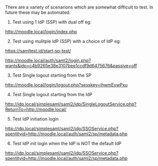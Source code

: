 There are a variety of scenarions which are somewhat difficult to
test. In future these may be automated:

1) Test using 1 IdP (SSP) with dual off eg:

http://moodle.local/login/index.php


2) Test using mulitple IdP (SSP) with a choice of IdP eg:

https://samltest.id/start-sp-test/

http://moodle.local/auth/saml2/login.php?wants&idp=c4b9265e38e3107bee1ccdf9d6475676&passive=off


3) Test Single logout starting from the SP

http://moodle.local/login/logout.php?sesskey=ihwmEywPxu


4) Test Single logout starting from the IdP

http://idp.local/simplesaml/saml2/idp/SingleLogoutService.php?ReturnTo=http://moodle.local/

5) Test IdP initiation login

http://idp.local/simplesaml/saml2/idp/SSOService.php?spentityid=http://moodle.local/auth/saml2/sp/metadata.php

6) Test IdP init login when the IdP is NOT the default IdP

http://idp.local/simplesaml/saml2/idp/SSOService.php?spentityid=http://moodle.local/auth/saml2/sp/metadata.php


